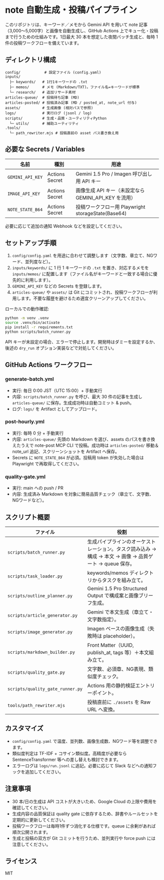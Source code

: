 # note 自動生成・投稿パイプライン

このリポジトリは、キーワード／メモから Gemini API を用いて note 記事（3,000〜5,000字）と画像を自動生成し、GitHub Actions 上でキュー化・投稿まで行うための仕組みです。1日最大 30 本を想定した夜間バッチ生成と、毎時 1 件の投稿ワークフローを備えています。

## ディレクトリ構成

```
config/           # 設定ファイル (config.yaml)
inputs/
  ├─ keywords/   # 1行1キーワードの .txt
  ├─ memos/      # メモ (Markdown/TXT)。ファイル名=キーワードが標準
  └─ research/   # 追加リサーチ素材
articles-queue/  # 投稿待ち記事 (MD)
articles-posted/ # 投稿済み記事 (MD / posted_at, note_url 付与)
assets/          # 生成画像 (相対パスで参照)
logs/            # 実行ログ (jsonl / log)
scripts/         # 生成・品質・ユーティリティPython
  └─ utils/      # 補助ユーティリティ
.tools/
  └─ path_rewriter.mjs # 投稿直前の asset パス書き換え用
```

## 必要な Secrets / Variables

| 名前 | 種別 | 用途 |
| --- | --- | --- |
| `GEMINI_API_KEY` | Actions Secret | Gemini 1.5 Pro / Imagen 呼び出し用 API キー |
| `IMAGE_API_KEY`  | Actions Secret | 画像生成 API キー（未設定なら GEMINI_API_KEY を流用） |
| `NOTE_STATE_B64` | Actions Secret | 投稿ワークフロー用 Playwright storageState(Base64) |

必要に応じて追加の通知 Webhook などを設定してください。

## セットアップ手順

1. `config/config.yaml` を用途に合わせて調整します（文字数、章立て、NGワード、並列度など）。
2. `inputs/keywords/` に 1 行 1 キーワードの `.txt` を置き、対応するメモを `inputs/memos/` に配置します（ファイル名がキーワードと一致する場合に優先的に利用します）。
3. `GEMINI_API_KEY` などの Secrets を登録します。
4. `articles-queue/` や `assets/` は Git にコミットされ、投稿ワークフローが利用します。不要な履歴を避けるため適宜クリーンアップしてください。

ローカルでの動作確認:

```bash
python -m venv .venv
source .venv/bin/activate
pip install -r requirements.txt
python scripts/batch_runner.py
```

API キーが未設定の場合、エラーで停止します。開発時はダミーを設定するか、後述の `dry_run` オプション実装などで対処してください。

## GitHub Actions ワークフロー

### generate-batch.yml
- 実行: 毎日 0:00 JST（UTC 15:00）+ 手動実行
- 内容: `scripts/batch_runner.py` を呼び、最大 30 件の記事を生成し `articles-queue/` に保存。生成成功時は自動コミット & push。
- ログ: `logs/` を Artifact としてアップロード。

### post-hourly.yml
- 実行: 毎時 0 分 + 手動実行
- 内容: `articles-queue/` 先頭の Markdown を選び、assets のパスを書き換えたうえで note-post MCP CLI で投稿。成功時は `articles-posted/` 移動＆ note_url 追記、スクリーンショットを Artifact へ保存。
- Secrets に `NOTE_STATE_B64` が必須。投稿用 token が失効した場合は Playwright で再取得してください。

### quality-gate.yml
- 実行: main への push / PR
- 内容: 生成済み Markdown を対象に簡易品質チェック（章立て、文字数、NGワードなど）。

## スクリプト概要

| ファイル | 役割 |
| --- | --- |
| `scripts/batch_runner.py` | 生成パイプラインのオーケストレーション。タスク読み込み → 構成 → 本文 → 画像 → 品質ゲート → queue 保存。
| `scripts/task_loader.py` | keywords/memos ディレクトリからタスクを組み立て。
| `scripts/outline_planner.py` | Gemini 1.5 Pro Structured Output で構成案と画像ブリーフ生成。
| `scripts/article_generator.py` | Gemini で本文生成（章立て・文字数指定）。
| `scripts/image_generator.py` | Imagen ベースの画像生成（失敗時は placeholder）。
| `scripts/markdown_builder.py` | Front Matter（UUID, publish_at, tags 等）＋本文組み立て。
| `scripts/quality_gate.py` | 文字数、必須章、NG表現、類似度チェック。
| `scripts/quality_gate_runner.py` | Actions 用の静的検証エントリーポイント。
| `tools/path_rewriter.mjs` | 投稿直前に `./assets` を Raw URL へ変換。

## カスタマイズ

- `config/config.yaml` で温度、並列数、画像生成数、NGワード等を調整できます。
- 類似度判定は TF-IDF + コサイン類似度。高精度が必要なら SentenceTransformer 等への差し替えも検討できます。
- エラーログは `logs/run.jsonl` に追記。必要に応じて Slack などへの通知フックを追加してください。

## 注意事項

- 30 本/日の生成は API コストが大きいため、Google Cloud の上限や費用を確認してください。
- 生成内容の品質保証は quality gate に依存するため、辞書やルールセットを定期的に更新してください。
- 投稿ワークフローは毎時1件ずつ消化する仕様です。queue に余剰があれば順次公開されます。
- 生成と投稿の双方が Git コミットを行うため、並列実行や force push には注意してください。

## ライセンス

MIT
